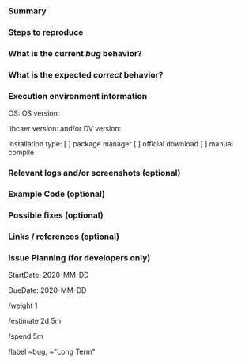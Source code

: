<!--
Please read this!

Before opening a new issue, make sure to search for keywords in the issues
filtered by the "bug" label:

- https://gitlab.com/inivation/dv/libcaer/issues?label_name[]=bug

and verify the issue you're about to submit isn't a duplicate.
-->

### Summary

<!--
Summarize the bug encountered concisely.
-->

### Steps to reproduce

<!--
How one can reproduce the issue - this is very important, please add
the exact steps, including commands and/or screenshots, config files.
-->

### What is the current *bug* behavior?

<!--
What actually happens for you.
-->

### What is the expected *correct* behavior?

<!--
What you expect to happen instead.
-->

### Execution environment information

<!--
Information about your environment and the system you're running on.
-->

OS:
OS version:

libcaer version:
and/or
DV version:

Installation type:
 [ ] package manager
 [ ] official download
 [ ] manual compile

### Relevant logs and/or screenshots (optional)

<!--
Paste any relevant logs - please use code blocks (```) to format console output,
logs, and code, as it's tough to read otherwise.
-->

### Example Code (optional)

<!--
If possible, please create a minimal example that shows the problem, and post the code here,
please use code blocks (```) to format the code, or link to a repository which contains it.
-->

### Possible fixes (optional)

<!--
If you can, link to the line of code that might be responsible for the problem,
or propose ways to fix the issue, do so here.
-->

### Links / references (optional)

<!--
E.g. related issues and merge requests, external resources.
For relations to other issues in Gitlab, please use the standard Gitlab format
'group/project#issue_number' to allow easy automatic linking.
-->

### Issue Planning (for developers only)

<!-- Projected start date for handling this issue. -->
StartDate: 2020-MM-DD

<!-- Expected completion date for this issue. -->
DueDate: 2020-MM-DD

<!-- Issue impact, 1 (lowest) to 10 (highest). -->
/weight 1

<!-- Estimate of total time needed to solve this issue. -->
/estimate 2d 5m

<!-- Time already spent on this issue. -->
/spend 5m

<!-- Labels to add to this issue. Use ~"Short Term" for planning. -->
/label ~bug, ~"Long Term"
